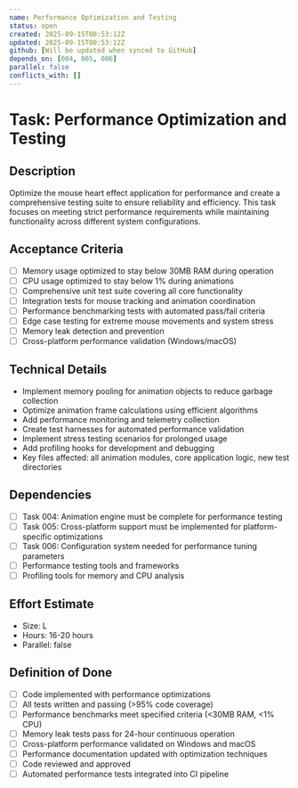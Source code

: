 ```yaml
---
name: Performance Optimization and Testing
status: open
created: 2025-09-15T00:53:12Z
updated: 2025-09-15T00:53:12Z
github: [Will be updated when synced to GitHub]
depends_on: [004, 005, 006]
parallel: false
conflicts_with: []
---
```


# Task: Performance Optimization and Testing

## Description
Optimize the mouse heart effect application for performance and create a comprehensive testing suite to ensure reliability and efficiency. This task focuses on meeting strict performance requirements while maintaining functionality across different system configurations.

## Acceptance Criteria
- [ ] Memory usage optimized to stay below 30MB RAM during operation
- [ ] CPU usage optimized to stay below 1% during animations
- [ ] Comprehensive unit test suite covering all core functionality
- [ ] Integration tests for mouse tracking and animation coordination
- [ ] Performance benchmarking tests with automated pass/fail criteria
- [ ] Edge case testing for extreme mouse movements and system stress
- [ ] Memory leak detection and prevention
- [ ] Cross-platform performance validation (Windows/macOS)

## Technical Details
- Implement memory pooling for animation objects to reduce garbage collection
- Optimize animation frame calculations using efficient algorithms
- Add performance monitoring and telemetry collection
- Create test harnesses for automated performance validation
- Implement stress testing scenarios for prolonged usage
- Add profiling hooks for development and debugging
- Key files affected: all animation modules, core application logic, new test directories

## Dependencies
- [ ] Task 004: Animation engine must be complete for performance testing
- [ ] Task 005: Cross-platform support must be implemented for platform-specific optimizations
- [ ] Task 006: Configuration system needed for performance tuning parameters
- [ ] Performance testing tools and frameworks
- [ ] Profiling tools for memory and CPU analysis

## Effort Estimate
- Size: L
- Hours: 16-20 hours
- Parallel: false

## Definition of Done
- [ ] Code implemented with performance optimizations
- [ ] All tests written and passing (>95% code coverage)
- [ ] Performance benchmarks meet specified criteria (<30MB RAM, <1% CPU)
- [ ] Memory leak tests pass for 24-hour continuous operation
- [ ] Cross-platform performance validated on Windows and macOS
- [ ] Performance documentation updated with optimization techniques
- [ ] Code reviewed and approved
- [ ] Automated performance tests integrated into CI pipeline